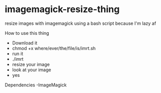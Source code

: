 # imagemagick-resize-thing
resize images with imagemagick using a bash script because I'm lazy af


How to use this thing
- Download it
- chmod +x where/ever/the/file/is/imrt.sh
- run it
- ./imrt
- resize your image
- look at your image
- yes

Dependencies
-ImageMagick
